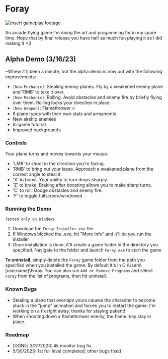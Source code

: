 # Foray
![insert gameplay footage](tech_demo.gif)
  
An arcade flying game I'm doing the art and progamming for in my spare time. Hope that by final release you have half as much fun playing it as I did making it <3
  
## Alpha Demo (3/16/23)
~Whew it's been a minute, but the alpha demo is now out with the following improvements:  
* `[New Mechanic]`: Stealing enemy planes. Fly by a weakened enemy plane and 'RMB' to take it over.
* `[New Mechanic]`: Rolling. Avoid obstacles and enemy fire by briefly flying over them. Rolling locks your direction in place
* `[New Weapon]`: Flamethrower 🔥
* 6 plane types with their own stats and armaments
* New airship enemies
* In-game tutorial
* Improved backgrounds
  
### Controls
Your plane turns and moves towards your mouse.  
* 'LMB' to shoot in the direction you're facing.
* 'RMB' to bring out your lasso. Approach a weakened plane from the correct angle to steal it.
* 'X' to boost. Your ability to turn drops sharply.
* 'Z' to brake. Braking after boosting allows you to make sharp turns.
* 'C' to roll. Dodge obstacles and enemy fire.
* 'F' to toggle fullscreen/windowed.
  
### Running the Demo
`Tested only on Windows` 
1. Download the `Foray_Installer.exe` file
2. If Windows blocked the .exe, hit "More Info" and it'll let you run the installer
3. Once installation is done, it'll create a game folder in the directory you specified. Navigate to the folder and launch `Foray.exe` to start the game
  
__To uninstall__, simply delete the `Foray` game folder from the path you specified when you installed the game. By default it's in C:\Users\\[username]\Foray. You can also run `Add or Remove Programs` and select `Foray` from the list of programs, then hit uninstall.
  
### Known Bugs
* Stealing a plane that overlaps yours causes the character to become stuck in the "jump" animation and forces you to restart the game. I'm working on a fix right away, thanks for staying patient!
* When shooting down a flamethrower enemy, the flame may stay in place.

### Roadmap
* [DONE] 3/31/2023: 4k monitor bug fix
* 5/30/2023: 1st full level completed; other bugs fixed